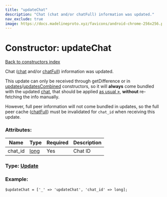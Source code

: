 ```yaml
---
title: "updateChat"
description: "Chat (chat and/or chatFull) information was updated."
nav_exclude: true
image: https://docs.madelineproto.xyz/favicons/android-chrome-256x256.png
---
```

# Constructor: updateChat  
[Back to constructors index](/API_docs/constructors/index.html)



Chat ([chat](../constructors/chat.html) and/or [chatFull](../constructors/chatFull.html)) information was updated.

This update can only be received through getDifference or in [updates](../constructors/updates.html)/[updatesCombined](../constructors/updatesCombined.html) constructors, so it will **always** come bundled with the updated [chat](../constructors/chat.html), that should be applied [as usual »](https://core.telegram.org/api/peers), **without** re-fetching the info manually.

However, full peer information will not come bundled in updates, so the full peer cache ([chatFull](../constructors/chatFull.html)) must be invalidated for `chat_id` when receiving this update.

### Attributes:

| Name     |    Type       | Required | Description |
|----------|---------------|----------|-------------|
|chat\_id|[long](/API_docs/types/long.html) | Yes|Chat ID|



### Type: [Update](/API_docs/types/Update.html)


### Example:

```
$updateChat = ['_' => 'updateChat', 'chat_id' => long];
```  
